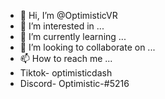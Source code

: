 - 👋 Hi, I’m @OptimisticVR
- 👀 I’m interested in ...
- 🌱 I’m currently learning ...
- 💞️ I’m looking to collaborate on ...
- 📫 How to reach me ...
- Tiktok- optimisticdash
- Discord- Optimistic-#5216

<!---
OptimisticVR/OptimisticVR is a ✨ special ✨ repository because its `README.md` (this file) appears on your GitHub profile.
You can click the Preview link to take a look at your changes.
--->
